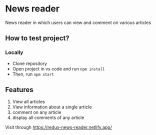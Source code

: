# News reader
News reader in which users can view and comment on various articles
##

## How to test project?
### Locally
- Clone repository
- Open project in vs code and run `npm install`
- Then, run `npm start`
## 
## Features

1. View all articles
2. View information about a single article
3. comment on any article
4. display all comments of any article


 Visit through https://redux-news-reader.netlify.app/

